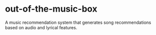 # out-of-the-music-box
A music recommendation system that generates song recommendations based on audio and lyrical features.
